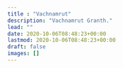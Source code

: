 ```yaml
---
title : "Vachnamrut"
description: "Vachnamrut Granth."
lead: ""
date: 2020-10-06T08:48:23+00:00
lastmod: 2020-10-06T08:48:23+00:00
draft: false
images: []
---
```

